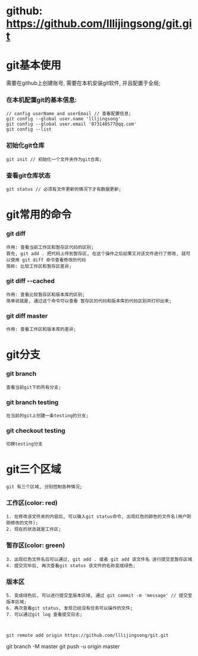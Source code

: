 # github: https://github.com/lllijingsong/git.git

# git基本使用
 需要在github上创建账号, 需要在本机安装git软件, 并且配置于全局;

### 在本机配置git的基本信息:

    // config userName and userEmail // 查看配置信息;
    git config --global user.name 'llljingsong'
    git config --global user.email '873148577@qq.com'
    git config --list


### 初始化git仓库

    git init // 初始化一个文件夹作为git仓库;

### 查看git仓库状态

    git status // 必须有文件更新的情况下才有数据更新;

# git常用的命令

### git diff
    作用: 查看当前工作区和暂存区代码的区别;
    首先, git add . 把代码上传到暂存区, 在这个操作之后如果又对该文件进行了修改, 就可以使用 git diff 命令查看修改的代码
    简称: 比较工作区和暂存区差异;

### git diff --cached
    作用: 查看比较暂存区和版本库的区别;
    简单说就是, 通过这个命令可以查看 暂存区的代码和版本库的代码区别并打印出来;

### git diff master
    作用: 查看工作区和版本库的差异;

# git分支

### git branch
    查看当前git下的所有分支;

### git branch testing
    在当前的git上创建一条testing的分支;

### git checkout testing
    切换testing分支

# git三个区域
    git 有三个区域, 分别控制各种情况;

### 工作区(color: red)
    1. 在修改该文件夹的内容后, 可以输入git status命令, 出现红色的颜色的文件名(用户刚刚修改的文件);
    2. 现在的状态就是工作区;


### 暂存区(color: green)
    3. 出现红色文件名后可以通过, git add . 或者 git add 该文件名 进行提交至暂存区域
    4. 提交完毕后, 再次查看git status 该文件的名称变成绿色;

### 版本区
    5. 变成绿色后, 可以进行提交至版本区域, 通过 git commit -m 'message' // 提交至版本区域;
    6. 再次查看git status, 发现已经没有任务可以操作的文件;
    7. 可以通过git log 查看提交日志;



    git remote add origin https://github.com/lllijingsong/git.git
git branch -M master
git push -u origin master